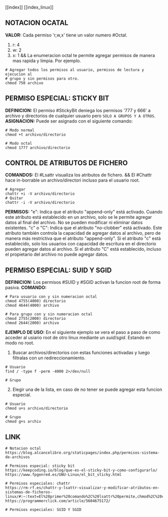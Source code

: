 [[index]]
[[index_linux]]

## NOTACION OCATAL

**VALOR:**
	Cada permiso 'r,w,x' tiene un valor numero #Octal.
1. r: 4
2. w: 2
3. x: 1
&&
	La enumeracion octal te permite agregar permisos de manera mas rapida y limpia. Por ejemplo.
```
# Agregar todos los permisos al usuario, permisos de lectura y ejecucion al
# grupo y sin permisos para otro.
chmod 750 archivo
```



## PERMISO ESPECIAL: STICKY BIT

**DEFINICION:**
	El permiso #StickyBit deniega los permisos '777 y 666' a archivo y directorios de cualquier usuario pero `SOLO A GRUPOS Y A OTROS`.
**ASIGNACION:**
	Puede ser asignado con el siguiente comando:
```
# Modo normal
chmod +t archivo/directorio

# Modo octal
chmod 1777 archivo/directorio
```


## CONTROL DE ATRIBUTOS DE FICHERO

**COMANDOS:**
	El #Lsattr visualiza los atributos de fichero.
&&
	El #Chattr hace in-borrable un archivo/directori incluso para el usuario root.
```
# Agregar
chattr +i -V archivo/directorio
# Quitar
chattr -i -V archivo/directorio
```

**PERMISOS:**
	"e": Indica que el atributo "append-only" está activado. Cuando este atributo está establecido en un archivo, solo se le permite agregar datos al final del archivo. No se pueden modificar ni eliminar datos existentes.
	"c" o "C": Indica que el atributo "no-clobber" está activado. Este atributo también controla la capacidad de agregar datos al archivo, pero de manera más restrictiva que el atributo "append-only". Si el atributo "c" está establecido, solo los usuarios con capacidad de escritura en el directorio pueden agregar datos al archivo. Si el atributo "C" está establecido, incluso el propietario del archivo no puede agregar datos.


## PERMISO ESPECIAL: SUID Y SGID

**DEFINICION:**
	Los permisos #SUID y #SGID activan la funcion root de forma pasiva.
**COMANDO:**
```
# Para usuario con y sin numeracion octal
chmod 4755(4000) directorio
chmod 4644(4000) archivo

# Para grupo con y sin numeracion octal
chmod 2755(2000) directorio
chmod 2644(2000) archivo
```

**EJEMPLO DE USO:**
	En el siguiente ejemplo se vera el paso a paso de como acceder al usiario root de otro linux mediante un _suid_/_sgid_.
	Estando en modo no root.
1. Buscar archivos/directorios con estas funciones activadas y luego filtralas con un redireccionamiento.
```
# Usuario
find / -type f -perm -4000 2>/dev/null

# Grupo
```
2. Elegir una de la lista, en caso de no tener se puede agregar esta funcion especial.
```
# Usuario
chmod u+s archivo/directorio

# Grupo
chmod g+s archiv
```



## LINK

```
# Notacion octal
https://blog.alcancelibre.org/staticpages/index.php/permisos-sistema-de-archivos

# Permisos especial: sticky bit
https://keepcoding.io/blog/que-es-el-sticky-bit-y-como-configurarlo/
https://www.fpgenred.es/GNU-Linux/el_bit_sticky.html

# Permisos especiales: chattr
https://rm-rf.es/chattr-y-lsattr-visualizar-y-modificar-atributos-en-sistemas-de-ficheros-linux/#:~:text=El%20primer%20comando%2C%20lsattr%20permite,chmod%2C%20chown%2Csetfacl%E2%80%A6)
https://programmerclick.com/article/5604675172/

# Permisos especiales: SUID Y SGID


```






